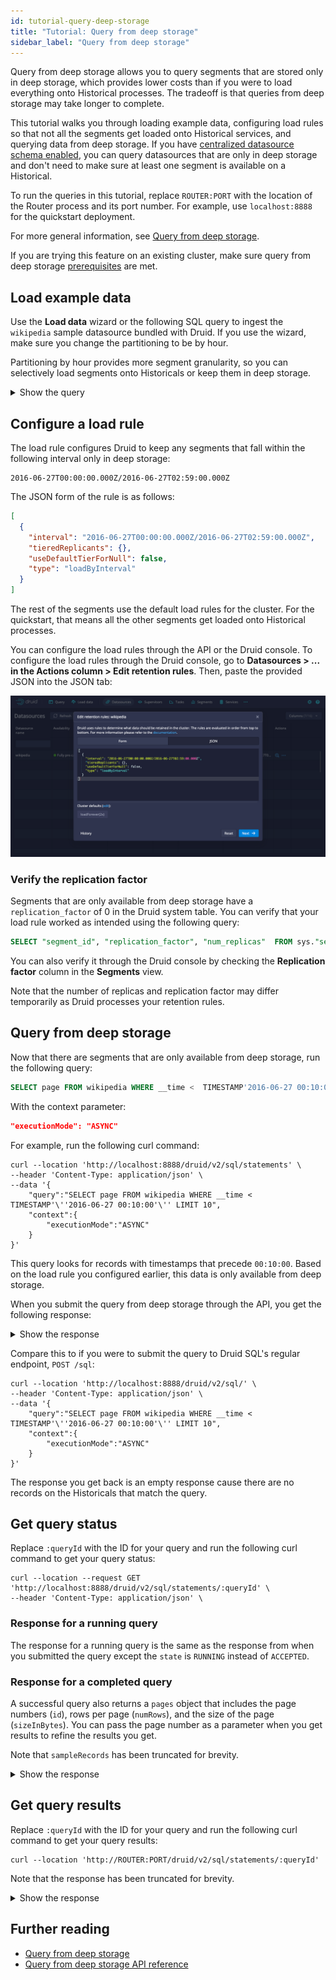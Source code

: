 ```yaml
---
id: tutorial-query-deep-storage
title: "Tutorial: Query from deep storage"
sidebar_label: "Query from deep storage"
---
```


<!--
  ~ Licensed to the Apache Software Foundation (ASF) under one
  ~ or more contributor license agreements.  See the NOTICE file
  ~ distributed with this work for additional information
  ~ regarding copyright ownership.  The ASF licenses this file
  ~ to you under the Apache License, Version 2.0 (the
  ~ "License"); you may not use this file except in compliance
  ~ with the License.  You may obtain a copy of the License at
  ~
  ~   http://www.apache.org/licenses/LICENSE-2.0
  ~
  ~ Unless required by applicable law or agreed to in writing,
  ~ software distributed under the License is distributed on an
  ~ "AS IS" BASIS, WITHOUT WARRANTIES OR CONDITIONS OF ANY
  ~ KIND, either express or implied.  See the License for the
  ~ specific language governing permissions and limitations
  ~ under the License.
  -->

Query from deep storage allows you to query segments that are stored only in deep storage, which provides lower costs than if you were to load everything onto Historical processes. The tradeoff is that queries from deep storage may take longer to complete. 

This tutorial walks you through loading example data, configuring load rules so that not all the segments get loaded onto Historical services, and querying data from deep storage. If you have [centralized datasource schema enabled](../configuration/index.md#centralized-datasource-schema), you can query datasources that are only in deep storage and don't need to make sure at least one segment is available on a Historical.

To run the queries in this tutorial, replace `ROUTER:PORT` with the location of the Router process and its port number. For example, use `localhost:8888` for the quickstart deployment.

For more general information, see [Query from deep storage](../querying/query-from-deep-storage.md).

If you are trying this feature on an existing cluster, make sure query from deep storage [prerequisites](../querying/query-from-deep-storage.md#prerequisites) are met.

## Load example data

Use the **Load data** wizard or the following SQL query to ingest the `wikipedia` sample datasource bundled with Druid. If you use the wizard, make sure you change the partitioning to be by hour.

Partitioning by hour provides more segment granularity, so you can selectively load segments onto Historicals or keep them in deep storage.

<details><summary>Show the query</summary>

```sql
REPLACE INTO "wikipedia" OVERWRITE ALL
WITH "ext" AS (SELECT *
FROM TABLE(
  EXTERN(
    '{"type":"http","uris":["https://druid.apache.org/data/wikipedia.json.gz"]}',
    '{"type":"json"}'
  )
) EXTEND ("isRobot" VARCHAR, "channel" VARCHAR, "timestamp" VARCHAR, "flags" VARCHAR, "isUnpatrolled" VARCHAR, "page" VARCHAR, "diffUrl" VARCHAR, "added" BIGINT, "comment" VARCHAR, "commentLength" BIGINT, "isNew" VARCHAR, "isMinor" VARCHAR, "delta" BIGINT, "isAnonymous" VARCHAR, "user" VARCHAR, "deltaBucket" BIGINT, "deleted" BIGINT, "namespace" VARCHAR, "cityName" VARCHAR, "countryName" VARCHAR, "regionIsoCode" VARCHAR, "metroCode" BIGINT, "countryIsoCode" VARCHAR, "regionName" VARCHAR))
SELECT
  TIME_PARSE("timestamp") AS "__time",
  "isRobot",
  "channel",
  "flags",
  "isUnpatrolled",
  "page",
  "diffUrl",
  "added",
  "comment",
  "commentLength",
  "isNew",
  "isMinor",
  "delta",
  "isAnonymous",
  "user",
  "deltaBucket",
  "deleted",
  "namespace",
  "cityName",
  "countryName",
  "regionIsoCode",
  "metroCode",
  "countryIsoCode",
  "regionName"
FROM "ext"
PARTITIONED BY HOUR
```

</details>

## Configure a load rule

The load rule configures Druid to keep any segments that fall within the following interval only in deep storage:

```
2016-06-27T00:00:00.000Z/2016-06-27T02:59:00.000Z
```

The JSON form of the rule is as follows:

```json
[
  {
    "interval": "2016-06-27T00:00:00.000Z/2016-06-27T02:59:00.000Z",
    "tieredReplicants": {},
    "useDefaultTierForNull": false,
    "type": "loadByInterval"
  }
]
```

The rest of the segments use the default load rules for the cluster. For the quickstart, that means all the other segments get loaded onto Historical processes.

You can configure the load rules through the API or the Druid console. To configure the load rules through the Druid console, go to **Datasources > ... in the Actions column > Edit retention rules**. Then, paste the provided JSON into the JSON tab:

![](../assets/tutorial-query-deepstorage-retention-rule.png)


### Verify the replication factor

Segments that are only available from deep storage have a `replication_factor` of 0 in the Druid system table. You can verify that your load rule worked as intended using the following query:

```sql
SELECT "segment_id", "replication_factor", "num_replicas"  FROM sys."segments" WHERE datasource = 'wikipedia'
```

You can also verify it through the Druid console by checking the **Replication factor** column in the **Segments** view.

Note that the number of replicas and replication factor may differ temporarily as Druid processes your retention rules.

## Query from deep storage

Now that there are segments that are only available from deep storage, run the following query:

```sql
SELECT page FROM wikipedia WHERE __time <  TIMESTAMP'2016-06-27 00:10:00' LIMIT 10
```

With the context parameter:

```json
"executionMode": "ASYNC"
```

For example, run the following curl command:

```
curl --location 'http://localhost:8888/druid/v2/sql/statements' \
--header 'Content-Type: application/json' \
--data '{
    "query":"SELECT page FROM wikipedia WHERE __time <  TIMESTAMP'\''2016-06-27 00:10:00'\'' LIMIT 10",
    "context":{
        "executionMode":"ASYNC"
    }  
}'
```

This query looks for records with timestamps that precede `00:10:00`. Based on the load rule you configured earlier, this data is only available from deep storage.

When you submit the query from deep storage through the API, you get the following response:

<details><summary>Show the response</summary>

```json
{
    "queryId": "query-6888b6f6-e597-456c-9004-222b05b97051",
    "state": "ACCEPTED",
    "createdAt": "2023-07-28T21:59:02.334Z",
    "schema": [
        {
            "name": "page",
            "type": "VARCHAR",
            "nativeType": "STRING"
        }
    ],
    "durationMs": -1
}
```

Make sure you note the `queryID`. You'll need it to interact with the query.

</details>

Compare this to if you were to submit the query to Druid SQL's regular endpoint, `POST /sql`: 

```
curl --location 'http://localhost:8888/druid/v2/sql/' \
--header 'Content-Type: application/json' \
--data '{
    "query":"SELECT page FROM wikipedia WHERE __time <  TIMESTAMP'\''2016-06-27 00:10:00'\'' LIMIT 10",
    "context":{
        "executionMode":"ASYNC"
    }  
}'
```

The response you get back is an empty response cause there are no records on the Historicals that match the query.

## Get query status

Replace `:queryId` with the ID for your query and run the following curl command to get your query status:

```
curl --location --request GET 'http://localhost:8888/druid/v2/sql/statements/:queryId' \
--header 'Content-Type: application/json' \
```


### Response for a running query

The response for a running query is the same as the response from when you submitted the query except the `state` is `RUNNING` instead of `ACCEPTED`.

### Response for a completed query

A successful query also returns a `pages` object that includes the page numbers (`id`), rows per page (`numRows`), and the size of the page (`sizeInBytes`). You can pass the page number as a parameter when you get results to refine the results you get.

Note that `sampleRecords` has been truncated for brevity.

<details><summary>Show the response</summary>

```json
{
    "queryId": "query-6888b6f6-e597-456c-9004-222b05b97051",
    "state": "SUCCESS",
    "createdAt": "2023-07-28T21:59:02.334Z",
    "schema": [
        {
            "name": "page",
            "type": "VARCHAR",
            "nativeType": "STRING"
        }
    ],
    "durationMs": 87351,
    "result": {
        "numTotalRows": 152,
        "totalSizeInBytes": 9036,
        "dataSource": "__query_select",
        "sampleRecords": [
            [
                "Salo Toraut"
            ],
            [
                "利用者:ワーナー成増/放送ウーマン賞"
            ],
            [
                "Bailando 2015"
            ],
            ...
            ...
            ...
        ],
        "pages": [
            {
                "id": 0,
                "numRows": 152,
                "sizeInBytes": 9036
            }
        ]
    }
}
```

</details>

## Get query results

Replace `:queryId` with the ID for your query and run the following curl command to get your query results:

```
curl --location 'http://ROUTER:PORT/druid/v2/sql/statements/:queryId'
```

Note that the response has been truncated for brevity.

<details><summary>Show the response</summary>

```json
[
    {
        "page": "Salo Toraut"
    },
    {
        "page": "利用者:ワーナー成増/放送ウーマン賞"
    },
    {
        "page": "Bailando 2015"
    },
    ...
    ...
    ...
]
```

</details>

## Further reading

* [Query from deep storage](../querying/query-from-deep-storage.md)
* [Query from deep storage API reference](../api-reference/sql-api.md#query-from-deep-storage)